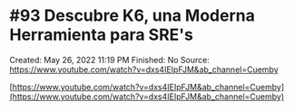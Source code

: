 # #93 Descubre K6, una Moderna Herramienta para SRE's

Created: May 26, 2022 11:19 PM
Finished: No
Source: https://www.youtube.com/watch?v=dxs4IEIpFJM&ab_channel=Cuemby

[https://www.youtube.com/watch?v=dxs4IEIpFJM&ab_channel=Cuemby](https://www.youtube.com/watch?v=dxs4IEIpFJM&ab_channel=Cuemby)